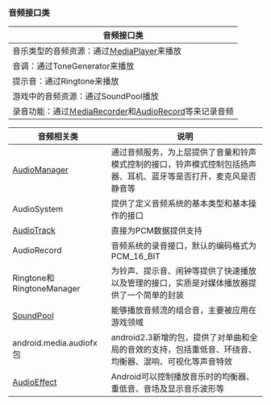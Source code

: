 ### 音频接口类

|音频接口类|
|------|
|音乐类型的音频资源：通过[ＭediaPlayer](https://github.com/ningbaoqi/AudioService/blob/master/README-%EF%BC%ADediaPlayer.md)来播放|
|音调：通过ToneGenerator来播放|
|提示音：通过Ringtone来播放|
|游戏中的音频资源：通过SoundPool播放|
|录音功能：通过[ＭediaRecorder](https://github.com/ningbaoqi/AudioService/blob/master/README-%EF%BC%ADediaRecorder.md)和[AudioRecord](https://github.com/ningbaoqi/AudioService/blob/master/README-AudioRecord.md)等来记录音频||

|音频相关类|说明|
|------|------|
|[AudioManager](https://github.com/ningbaoqi/AudioService/blob/master/README-audiomanager.md)|通过音频服务，为上层提供了音量和铃声模式控制的接口，铃声模式控制包括扬声器、耳机、蓝牙等是否打开，麦克风是否静音等|
|AudioSystem|提供了定义音频系统的基本类型和基本操作的接口|
|[AudioTrack](https://github.com/ningbaoqi/AudioService/blob/master/README-AudioTrack.md)|直接为PCM数据提供支持|
|AudioRecord|音频系统的录音接口，默认的编码格式为PCM_16_BIT|
|Ringtone和RingtoneManager|为铃声、提示音、闹钟等提供了快速播放以及管理的接口，实质是对媒体播放器提供了一个简单的封装|
|[SoundPool](https://github.com/ningbaoqi/AudioService/blob/master/README-SoundPool.md)|能够播放音频流的组合音，主要被应用在游戏领域|
|android.media.audiofx包|android2.3新增的包，提供了对单曲和全局的音效的支持，包括重低音、环绕音、均衡器、混响、可视化等声音特效|
|[AudioEffect](https://github.com/ningbaoqi/AudioService/blob/master/README-AudioEffect.md)|Android可以控制播放音乐时的均衡器、重低音、音场及显示音乐波形等|
